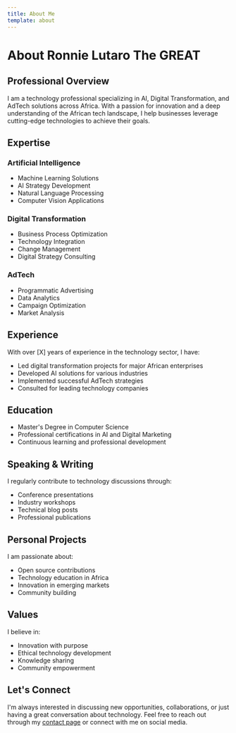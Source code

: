```yaml
---
title: About Me
template: about
---
```


# About Ronnie Lutaro The GREAT

## Professional Overview

I am a technology professional specializing in AI, Digital Transformation, and AdTech solutions across Africa. With a passion for innovation and a deep understanding of the African tech landscape, I help businesses leverage cutting-edge technologies to achieve their goals.

## Expertise

### Artificial Intelligence
- Machine Learning Solutions
- AI Strategy Development
- Natural Language Processing
- Computer Vision Applications

### Digital Transformation
- Business Process Optimization
- Technology Integration
- Change Management
- Digital Strategy Consulting

### AdTech
- Programmatic Advertising
- Data Analytics
- Campaign Optimization
- Market Analysis

## Experience

With over [X] years of experience in the technology sector, I have:
- Led digital transformation projects for major African enterprises
- Developed AI solutions for various industries
- Implemented successful AdTech strategies
- Consulted for leading technology companies

## Education

- Master's Degree in Computer Science
- Professional certifications in AI and Digital Marketing
- Continuous learning and professional development

## Speaking & Writing

I regularly contribute to technology discussions through:
- Conference presentations
- Industry workshops
- Technical blog posts
- Professional publications

## Personal Projects

I am passionate about:
- Open source contributions
- Technology education in Africa
- Innovation in emerging markets
- Community building

## Values

I believe in:
- Innovation with purpose
- Ethical technology development
- Knowledge sharing
- Community empowerment

## Let's Connect

I'm always interested in discussing new opportunities, collaborations, or just having a great conversation about technology. Feel free to reach out through my [contact page](/contact.html) or connect with me on social media. 